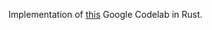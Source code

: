 Implementation of [this](https://codelabs.developers.google.com/your-first-webgpu-app#0) Google Codelab in Rust. 
